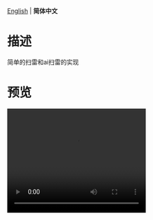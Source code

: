 [English](README.md) | **简体中文**

# 描述

简单的扫雷和ai扫雷的实现

# 预览

<video width="320" height="240" controls>
  <source src="pic\bb383b57f92c22635de40d8c5076c907.mp4" type="video/mp4">
  预览 
</video>